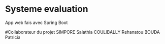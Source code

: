 # Systeme evaluation
 App web fais avec Spring Boot

 #Collaborateur du projet
 SIMPORE Salathia
 COULIBALLY Rehanatou
 BOUDA Patricia
